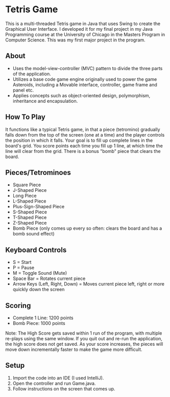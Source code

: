 # Tetris Game
This is a multi-threaded Tetris game in Java that uses Swing to create the Graphical User Interface.  I developed it for my final project in my Java Programming course at the University of Chicago in the Masters Program in Computer Science. This was my first major project in the program.

## About
- Uses the model-view-controller (MVC) pattern to divide the three parts of the application.
- Utilizes a base code game engine originally used to power the game Asteroids, including a Movable interface, controller, game frame and panel etc.
- Applies concepts such as object-oriented design, polymorphism, inheritance and encapsulation.

## How To Play 
It functions like a typical Tetris game, in that a piece (tetromino) gradually falls down from the top of the screen (one at a time) and the player controls the position in which it falls. Your goal is to fill up complete lines in the board's grid. You score points each time you fill up 1 line, at which time the line will clear from the grid. There is a bonus "bomb" piece that clears the board.

## Pieces/Tetrominoes
- Square Piece
- J-Shaped Piece
- Long Piece
- L-Shaped Piece
- Plus-Sign-Shaped Piece
- S-Shaped Piece
- T-Shaped Piece
- Z-Shaped Piece
- Bomb Piece (only comes up every so often: clears the board and has a bomb sound effect)

## Keyboard Controls
- S = Start
- P = Pause
- M = Toggle Sound (Mute)
- Space Bar = Rotates current piece
- Arrow Keys (Left, Right, Down) = Moves current piece left, right or more quickly down the screen

## Scoring
- Complete 1 Line: 1200 points
- Bomb Piece: 1000 points

Note: The High Score gets saved within 1 run of the program, with multiple re-plays using the same window. If you quit out and re-run the application, the high score does not get saved. As your score increases, the pieces will move down incrementally faster to make the game more difficult.

## Setup
1. Import the code into an IDE (I used IntelliJ).
2. Open the controller and run Game.java.
3. Follow instructions on the screen that comes up.
